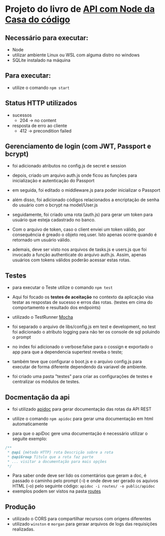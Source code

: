 # Projeto do livro de [API com Node da Casa do código](https://www.casadocodigo.com.br/products/livro-apis-nodejs)

## Necessário para executar:

- Node
- utilizar ambiente Linux ou WSL com alguma distro no windows
- SQLite instalado na máquina

## Para executar:

- utilize o comando `npm start`

## Status HTTP utilizados

- sucessos
  - 204 -> no content
- resposta de erro ao cliente
  - 412 -> precondition failed

## Gerenciamento de login (com JWT, Passport e bcrypt)

- foi adicionado atributos no config.js de secret e session

- depois, criado um arquivo auth.js onde ficou as funções para inicialização e autenticação do Passport
- em seguida, foi editado o middleware.js para poder inicializar o Passport
- além disso, foi adicionado códigos relacionados a encriptação de senha do usuário com o bcrypt na model/User.js
- seguidamente, foi criado uma rota (auth.js) para gerar um token para usuário que esteja cadastrado no banco.
- Com o arquivo de token, caso o client enviei um token válido, por consequência é greado o objeto req.user. Isto apenas ocorre quando é retornado um usuário válido.
- ademais, deve ser visto nos arquivos de tasks.js e users.js que foi invocado a função authenticate do arquivo auth.js. Assim, apenas usuários com tokens válidos poderão acessar estas rotas.

## Testes

- para executar o Teste utilize o comando `npm test`

- Aqui foi focado os **testes de aceitação** no contexto da aplicação visa testar as respostas de sucesso e erros das rotas. (testes em cima do comportamento e resultado dos endpoints)
- utilizado o TestRunner [Mocha](https://mochajs.org/)
- foi separado o arquivo de libs/config.js em test e development, no test foi adicionado o atributo logging para não ter os console de sql poluindo o prompt
- no index foi adicionado o verbose:false para o cossign e exportado o app para que a dependencia supertest reveba o teste;
- também teve que configurar o boot.js e o arquivo config.js para executar de forma diferente dependendo da variavel de ambiente.
- foi criado uma pasta "testes" para criar as configurações de testes e centralizar os módulos de testes.

## Docmentação da api

- foi utilizado [apidoc](https://apidocjs.com/) para gerar documentação das rotas da API REST

- utilize o comando `npm apidoc` para gerar uma documentação em html automaticamente
- para que o apiDoc gere uma documentação é necessário utilizar o seguite exemplo:
```javascript
/**
 * @api {método HTTP} rota Descrição sobre a rota
 * @apiGroup Titulo que a rota faz parte
 * ... visitar a documentação para mais opções
 */
```
- Para saber onde deve ser lido os comentários que geram a doc, é passado o caminho pelo prompt (-i) e onde deve ser gerado os aquivos HTML (-o) pelo seguinte código: `apidoc -i routes/ -o public/apidoc`
- exemplos podem ser vistos na pasta [routes](https://github.com/brian-izaki/ntask/tree/main/routes)

## Produção

- utilizado o CORS para compartilhar recursos com origens diferentes
- utilizado `winston` e `morgan` para geraar arquivos de logs das requisições realizadas.

